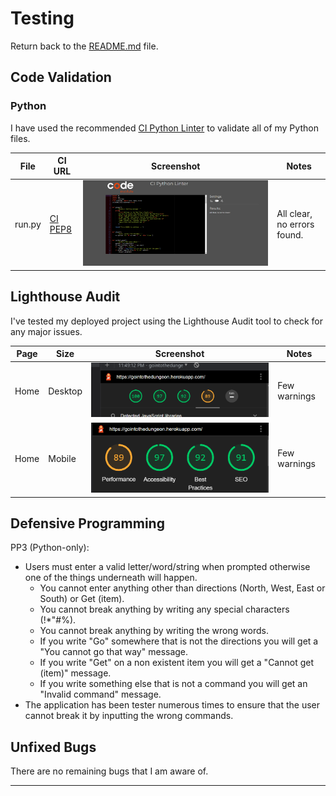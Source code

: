 # Testing

Return back to the [README.md](README.md) file.

## Code Validation
### Python

I have used the recommended [CI Python Linter](https://pep8ci.herokuapp.com) to validate all of my Python files.

| File | CI URL | Screenshot | Notes |
| --- | --- | --- | --- |
| run.py | [CI PEP8](https://pep8ci.herokuapp.com/https://raw.githubusercontent.com/Jonathan97-web/mad-king/main/run.py) | ![screenshot](documentation/validation-python.png) | All clear, no errors found. |


## Lighthouse Audit


I've tested my deployed project using the Lighthouse Audit tool to check for any major issues.

| Page | Size | Screenshot | Notes |
| --- | --- | --- | --- |
| Home | Desktop | ![screenshot](documentation/lighthouse-desktop.png) | Few warnings |
| Home | Mobile | ![screenshot](documentation/lighthouse-mobile.png) | Few warnings |

## Defensive Programming


PP3 (Python-only):
- Users must enter a valid letter/word/string when prompted otherwise one of the things underneath will happen.
    - You cannot enter anything other than directions (North, West, East or South) or Get (item).
    - You cannot break anything by writing any special characters (!*"#%).
    - You cannot break anything by writing the wrong words.
    - If you write "Go" somewhere that is not the directions you will get a "You cannot go that way" message.
    - If you write "Get" on a non existent item you will get a "Cannot get (item)" message.
    - If you write something else that is not a command you will get an "Invalid command" message.
- The application has been tester numerous times to ensure that the user cannot break it by inputting the wrong commands.



## Unfixed Bugs

There are no remaining bugs that I am aware of.

---
